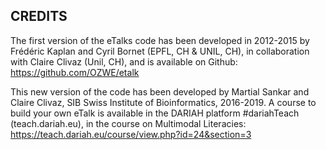 ## CREDITS

The first version of the eTalks code has been developed in 2012-2015 by Frédéric Kaplan and Cyril Bornet (EPFL, CH & UNIL, CH), in collaboration with Claire Clivaz (Unil, CH), 
and is available on Github: https://github.com/OZWE/etalk

This new version of the code has been developed by Martial Sankar and Claire Clivaz, SIB Swiss Institute of Bioinformatics, 2016-2019. 
A course to build your own eTalk is available in the DARIAH platform #dariahTeach (teach.dariah.eu), in the course on Multimodal Literacies: https://teach.dariah.eu/course/view.php?id=24&section=3 


